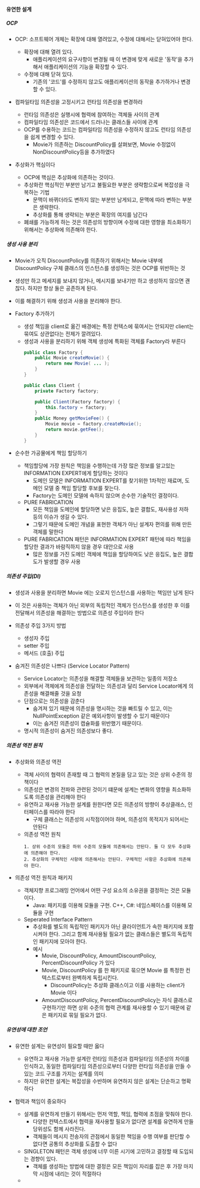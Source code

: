 #### 유연한 설계

##### OCP

- OCP: 소프트웨어 개체는 확장에 대해 열려있고, 수정에 대해서는 닫혀있어야 한다.
  - 확장에 대해 열려 있다.
    - 애플리케이션의 요구사항이 변경될 때 이 변경에 맞게 새로운 '동작'을 추가해서 애플리케이션의 기능을 확장할 수 있다.
  - 수정에 대해 닫혀 있다.
    - 기존의 '코드'를 수정하지 않고도 애플리케이션의 동작을 추가하거나 변경할 수 있다.

- 컴파일타임 의존성을 고정시키고 런타임 의존성을 변경하라
  - 런타임 의존성은 실행시에 협력에 참여하는 객체들 사이의 관계
  - 컴파일타임 의존성은 코드에서 드러나는 클래스들 사이에 관계
  - OCP를 수용하는 코드는 컴파일타임 의존성을 수정하지 않고도 런타임 의존성을 쉽게 변경할 수 있다.
    - Movie가 의존하는 DiscountPolicy를 살펴보면, Movie 수정없이 NonDiscountPolicy등을 추가하였다
    
- 추상화가 핵심이다
  - OCP에 핵심은 추상화에 의존하는 것이다.
  - 추상화란 핵심적인 부분만 남기고 불필요한 부분은 생략함으로써 복잡성을 극복하는 기법
    - 문맥이 바뀌더라도 변하지 않는 부분만 남게되고, 문맥에 따라 변하는 부분은 생략한다.
    - 추상화를 통해 생략되는 부분은 확장의 여지를 남긴다
  - 폐쇄를 가능하게 하는 것은 의존성의 방향이며 수정에 대한 영향을 최소화하기 위해서는 추상화에 의존해야 한다.

##### 생성 사용 분리

- Movie가 오직 DiscountPolicy를 의존하기 위해서는 Movie 내부에 DiscountPolicy 구체 클래스의 인스턴스를 생성하는 것은 OCP를 위반하는 것
- 생성만 하고 메세지를 보내지 않거나, 메시지를 보내기만 하고 생성하지 않으면 괜찮다. 하지만 항상 둘은 공존하게 된다.
- 이를 해결하기 위해 생성과 사용을 분리해야 한다.

- Factory 추가하기
  - 생성 책임을 client로 옮긴 배경에는 특정 컨텍스에 묶여서는 안되지만 client는 묶여도 상관없다는 전제가 깔려있다.
  - 생성과 사용을 분리하기 위해 객체 생성에 특화된 객체를 Factory라 부른다
    ```java
    public class Factory {
        public Movie createMovie() {
            return new Movie( ... );
        }
    }
    ```
    ```java
    public class Client {
        private Factory factory;
    
        public Client(Factory factory) {
            this.factory = factory;
        }
        public Money getMovieFee() {
            Movie movie = factory.createMovie();
            return movie.getFee();
        }
    }
    ```
    
- 순수한 가공물에게 책임 할당하기
  - 책임할당에 가장 원칙은 책임을 수행하는데 가장 많은 정보를 알고있는 INFORMATION EXPERT에게 할당하는 것이다
    - 도메인 모델은 INFORMATION EXPERT를 찾기위한 1차적인 재료며, 도메인 모델 중 책임 할당할 후보를 찾는다.
    - Factory는 도메인 모델에 속하지 않으며 순수한 기술적인 결정이다.
  - PURE FABRICATION
    - 모든 책임을 도메인에 할당하면 낮은 응집도, 높은 결합도, 재사용성 저하 등의 이슈가 생길 수 있다.
    - 그렇기 때문에 도메인 개념을 표현한 객체가 아닌 설계자 편의를 위해 만든 객체를 말한다
  - PURE FABRICATION 패턴은 INFORMATION EXPERT 패턴에 따라 책임을 할당한 결과가 바람직하지 않을 경우 대안으로 사용
    - 많은 정보를 가진 도메인 객체에 책임을 할당하여도 낮은 응집도, 높은 결합도가 발생할 경우 사용

##### 의존성 주입(DI)

- 생성과 사용을 분리하면 Movie 에는 오로지 인스턴스를 사용하는 책임만 남게 된다
- 이 것은 사용하는 객체가 아닌 외부의 독립적인 객체가 인스턴스를 생성한 후 이를 전달해서 의존성을 해결하는 방법으로 의존성 주입이라 한다
- 의존성 주입 3가지 방법
  - 생성자 주입
  - setter 주입
  - 메서드 (호출) 주입

- 숨겨진 의존성은 나쁘다 (Service Locator Pattern)
  - Service Locator는 의존성을 해결할 객체들을 보관하는 일종의 저장소
  - 외부에서 객체에게 의존성을 전달하는 의존성과 달리 Service Locator에게 의존성을 해결해줄 것을 요청
  - 단점으로는 의존성을 감춘다
    - 숨겨져 있기 때문에 의존성을 명시하는 것을 빠트릴 수 있고, 이는 NullPointException 같은 예외사항이 발생할 수 있기 때문이다
    - 이는 숨겨진 의존성이 캡슐화를 위반했기 때문이다.
  - 명시적 의존성이 숨겨진 의존성보다 좋다.

##### 의존성 역전 원칙

- 추상화와 의존성 역전
  - 객체 사이의 협력이 존재할 때 그 협력의 본질을 담고 있는 것은 상위 수준의 정책이다
  - 의존성은 변경의 전파와 관련된 것이기 떄문에 설계는 변화의 영향을 최소화하도록 의존성을 관리해야 한다
  - 유연하고 재사용 가능한 설계를 원한다면 모든 의존성의 방향이 추상클래스, 인터페이스를 따라야 한다
    - 구체 클래스는 의존성의 시작점이어야 하며, 의존성의 목적지가 되어서는 안된다
  - 의존성 역전 원칙
    ```
    1. 상위 수준의 모듈은 하위 수준의 모듈에 의존해서는 안된다. 둘 다 모두 추상화에 의존해야 한다.
    2. 추상화의 구체적인 사항에 의존해서는 안된다. 구체적인 사항은 추상화에 의존해야 한다.
    ```
    
- 의존성 역전 원칙과 패키지
  - 객체지향 프로그래밍 언어에서 어떤 구성 요소의 소유권을 결정하는 것은 모듈이다.
    - Java: 패키지를 이용해 모듈을 구현. C++, C#: 네임스페이스를 이용해 모듈을 구현
  - Seperated Interface Pattern
    - 추상화를 별도의 독립적인 패키지가 아닌 클라이언트가 속한 패키지에 포함시켜야 한다. 그리고 함께 재사용될 필요가 없는 클래스들은 별도의 독립적인 패키지에 모아야 한다.
    - 예시
      - Movie, DiscountPolicy, AmountDiscountPolicy, PercentDiscountPolicy 가 있다
      - Movie, DiscountPolicy 를 한 패키지로 묶으면 Movie 를 특정한 컨텍스트로부터 완벽하게 독립시킨다.
        - DiscountPolicy는 추상화 클래스이고 이를 사용하는 client가 Movie 이다
      - AmountDiscountPolicy, PercentDiscountPolicy는 자식 클래스로 구현하기만 하면 상위 수준의 협력 관계를 재사용할 수 있기 때문에 같은 패키지로 묶일 필요가 없다.
  
##### 유연성에 대한 조언

- 유연한 설계는 유연성이 필요할 때만 옳다
  - 유연하고 재사용 가능한 설계란 런타임 의존성과 컴파일타임 의존성의 차이를 인식하고, 동일한 컴파일타임 의존성으로부터 다양한 런타임 의존성을 만들 수 있는 코드 구조를 가지는 설계를 의미
  - 하지만 유연한 설계는 복잡성을 수반하며 유연하지 않은 설계는 단순하고 명확하다

- 협력과 책임이 중요하다
  - 설계를 유연하게 만들기 위해서는 먼저 역할, 책임, 협력에 초점을 맞춰야 한다.
    - 다양한 컨텍스트에서 협력을 재사용할 필요가 없다면 설계를 유연하게 만들 당위성도 함께 사라진다.
    - 객체들이 메시지 전송자의 관점에서 동일한 책임을 수행 여부를 판단할 수 없다면 공통의 추상화를 도출할 수 없다
  - SINGLETON 패턴은 객체 생성에 너무 이른 시기에 고민하고 결정할 때 도입되는 경향이 있다.
    - 객체를 생성하는 방법에 대한 결정은 모든 책임이 자리를 잡은 후 가장 마지막 시점에 내리는 것이 적절하다
  - 